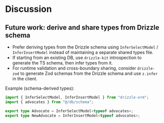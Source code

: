 # Discussion

## Future work: derive and share types from Drizzle schema
- Prefer deriving types from the Drizzle schema using `InferSelectModel` / `InferInsertModel` instead of maintaining a separate shared types file.
- If starting from an existing DB, use `drizzle-kit` introspection to generate the TS schema, then infer types from it.
- For runtime validation and cross-boundary sharing, consider `drizzle-zod` to generate Zod schemas from the Drizzle schema and use `z.infer` in the client.

Example (schema-derived types):
```ts
import { InferSelectModel, InferInsertModel } from "drizzle-orm";
import { advocates } from "@/db/schema";

export type Advocate = InferSelectModel<typeof advocates>;
export type NewAdvocate = InferInsertModel<typeof advocates>;
```
